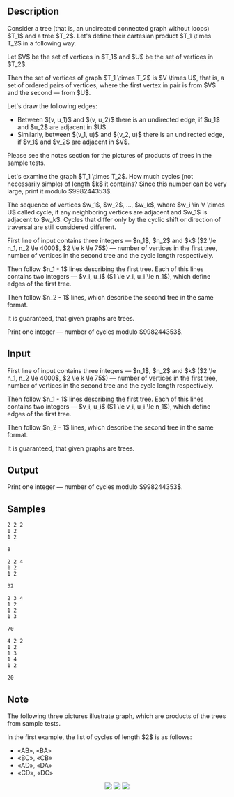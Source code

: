 ## Description

<div><p>Consider a tree (that is, an undirected connected graph without loops) $T_1$ and a tree $T_2$. Let's define their <span class="tex-font-style-it">cartesian product</span> $T_1 \times T_2$ in a following way.</p><p>Let $V$ be the set of vertices in $T_1$ and $U$ be the set of vertices in $T_2$.</p><p>Then the set of vertices of graph $T_1 \times T_2$ is $V \times U$, that is, a set of ordered pairs of vertices, where the first vertex in pair is from $V$ and the second&nbsp;— from $U$.</p><p>Let's draw the following edges:</p><ul><li> Between $(v, u_1)$ and $(v, u_2)$ there is an undirected edge, if $u_1$ and $u_2$ are adjacent in $U$. </li><li> Similarly, between $(v_1, u)$ and $(v_2, u)$ there is an undirected edge, if $v_1$ and $v_2$ are adjacent in $V$. </li></ul><p>Please see the notes section for the pictures of products of trees in the sample tests.</p><p>Let's examine the graph $T_1 \times T_2$. How much cycles (not necessarily simple) of length $k$ it contains? Since this number can be very large, print it modulo $998244353$.</p><p>The sequence of vertices $w_1$, $w_2$, ..., $w_k$, where $w_i \in V \times U$ called cycle, if any neighboring vertices are adjacent and $w_1$ is adjacent to $w_k$. Cycles that differ only by the cyclic shift or direction of traversal are still considered <span class="tex-font-style-bf">different</span>.</p></div><div class="input-specification"><p>First line of input contains three integers&nbsp;— $n_1$, $n_2$ and $k$ ($2 \le n_1, n_2 \le 4000$, $2 \le k \le 75$)&nbsp;— number of vertices in the first tree, number of vertices in the second tree and the cycle length respectively.</p><p>Then follow $n_1 - 1$ lines describing the first tree. Each of this lines contains two integers&nbsp;— $v_i, u_i$ ($1 \le v_i, u_i \le n_1$), which define edges of the first tree.</p><p>Then follow $n_2 - 1$ lines, which describe the second tree in the same format.</p><p>It is guaranteed, that given graphs are trees.</p></div><div class="output-specification"><p>Print one integer&nbsp;— number of cycles modulo $998244353$.</p></div>

## Input

<p>First line of input contains three integers&nbsp;— $n_1$, $n_2$ and $k$ ($2 \le n_1, n_2 \le 4000$, $2 \le k \le 75$)&nbsp;— number of vertices in the first tree, number of vertices in the second tree and the cycle length respectively.</p><p>Then follow $n_1 - 1$ lines describing the first tree. Each of this lines contains two integers&nbsp;— $v_i, u_i$ ($1 \le v_i, u_i \le n_1$), which define edges of the first tree.</p><p>Then follow $n_2 - 1$ lines, which describe the second tree in the same format.</p><p>It is guaranteed, that given graphs are trees.</p>

## Output

<p>Print one integer&nbsp;— number of cycles modulo $998244353$.</p>

## Samples

```input1
2 2 2
1 2
1 2

```

```output1
8

```






```input2
2 2 4
1 2
1 2

```

```output2
32

```






```input3
2 3 4
1 2
1 2
1 3

```

```output3
70

```






```input4
4 2 2
1 2
1 3
1 4
1 2

```

```output4
20

```




## Note

<p>The following three pictures illustrate graph, which are products of the trees from sample tests.</p><p>In the first example, the list of cycles of length $2$ is as follows:</p><ul> <li> «AB», «BA» </li><li> «BC», «CB» </li><li> «AD», «DA» </li><li> «CD», «DC» </li></ul><center> <img class="tex-graphics" src="./29348/file/k3BzWKfS.png" style="max-width: 100.0%;max-height: 100.0%;"> <img class="tex-graphics" src="./29348/file/iPDlihuq.png" style="max-width: 100.0%;max-height: 100.0%;"> <img class="tex-graphics" src="./29348/file/WrT6Tt8Y.png" style="max-width: 100.0%;max-height: 100.0%;"> </center>
